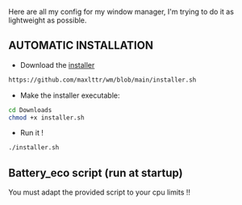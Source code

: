 Here are all my config for my window manager, I'm trying to do it as lightweight as possible.

## AUTOMATIC INSTALLATION
<div/>




- Download the [installer](https://github.com/maxlttr/wm/blob/main/installer.sh) 
```sh
https://github.com/maxlttr/wm/blob/main/installer.sh
```
- Make the installer executable:
```sh
cd Downloads
chmod +x installer.sh
```
- Run it !
```sh
./installer.sh
```
  

## Battery_eco script (run at startup)

You must adapt the provided script to your cpu limits !!


